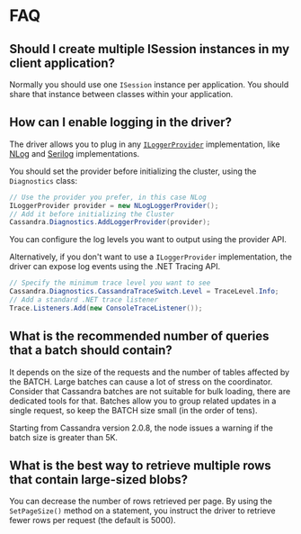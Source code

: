 # FAQ

## Should I create multiple ISession instances in my client application?

Normally you should use one `ISession` instance per application. You should share that instance between classes within
your application.

## How can I enable logging in the driver?

The driver allows you to plug in any [`ILoggerProvider`][logging-api] implementation, like [NLog][nlog] and
[Serilog][serilog] implementations.

You should set the provider before initializing the cluster, using the `Diagnostics` class:

```csharp
// Use the provider you prefer, in this case NLog
ILoggerProvider provider = new NLogLoggerProvider();
// Add it before initializing the Cluster
Cassandra.Diagnostics.AddLoggerProvider(provider);
```

You can configure the log levels you want to output using the provider API.

Alternatively, if you don't want to use a `ILoggerProvider` implementation, the driver can expose log events using
the .NET Tracing API.

```csharp
// Specify the minimum trace level you want to see
Cassandra.Diagnostics.CassandraTraceSwitch.Level = TraceLevel.Info;
// Add a standard .NET trace listener
Trace.Listeners.Add(new ConsoleTraceListener());
```

## What is the recommended number of queries that a batch should contain?

It depends on the size of the requests and the number of tables affected by the BATCH. Large batches can
cause a lot of stress on the coordinator. Consider that Cassandra batches are not suitable for bulk loading, there
are dedicated tools for that. Batches allow you to group related updates in a single request, so keep the BATCH size
small (in the order of tens).

Starting from Cassandra version 2.0.8, the node issues a warning if the batch size is greater than 5K.

## What is the best way to retrieve multiple rows that contain large-sized blobs?

You can decrease the number of rows retrieved per page. By using the `SetPageSize()` method on a statement, you
instruct the driver to retrieve fewer rows per request (the default is 5000).

[logging-api]: https://github.com/aspnet/Logging
[nlog]: https://github.com/NLog/NLog.Extensions.Logging
[serilog]: https://github.com/serilog/serilog-extensions-logging